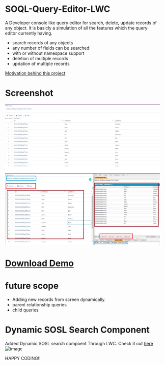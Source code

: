 # SOQL-Query-Editor-LWC

A Developer console like query editor for search, delete, update records of any object. It is basicly a simulation of all the features which the query editor currently having.

- search records of any objects
- any number of fields can be searched
- with or without namespace support
- deletion of multiple records
- updation of multiple records

[Motivation behind this project](https://medium.com/elevate-salesforce/salesforce-developer-console-developing-query-editor-using-lwc-in-30-min-d1f5b6f88594)

# Screenshot
![screenshot](https://github.com/vimaltiwari2612/SOQL-Query-Editor-LWC/blob/main/1.PNG)
![screenshot](https://github.com/vimaltiwari2612/SOQL-Query-Editor-LWC/blob/main/2.PNG)

# [Download Demo](https://github.com/vimaltiwari2612/SOQL-Query-Editor-LWC/blob/main/demo.mp4?raw=true)

# future scope

- Adding new records from screen dynamically.
- parent relationship queries
- child queries

# Dynamic SOSL Search Component
  Added Dynamic SOSL search compoent Through LWC. Check it out [here](https://github.com/vimaltiwari2612/SOQL-Query-Editor-LWC/tree/main/LWC%20Dynamic%20SOSL%20Search)
 ![image](https://user-images.githubusercontent.com/22127564/120327283-349fb000-c307-11eb-8728-ba4b434bbec1.png)


HAPPY CODING!!
